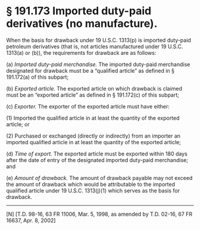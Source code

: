 # § 191.173   Imported duty-paid derivatives (no manufacture).

When the basis for drawback under 19 U.S.C. 1313(p) is imported duty-paid petroleum derivatives (that is, not articles manufactured under 19 U.S.C. 1313(a) or (b)), the requirements for drawback are as follows:


(a) *Imported duty-paid merchandise.* The imported duty-paid merchandise designated for drawback must be a “qualified article” as defined in § 191.172(a) of this subpart;


(b) *Exported article.* The exported article on which drawback is claimed must be an “exported article” as defined in § 191.172(c) of this subpart;


(c) *Exporter.* The exporter of the exported article must have either:


(1) Imported the qualified article in at least the quantity of the exported article; or


(2) Purchased or exchanged (directly or indirectly) from an importer an imported qualified article in at least the quantity of the exported article;


(d) *Time of export.* The exported article must be exported within 180 days after the date of entry of the designated imported duty-paid merchandise; and


(e) *Amount of drawback.* The amount of drawback payable may not exceed the amount of drawback which would be attributable to the imported qualified article under 19 U.S.C. 1313(j)(1) which serves as the basis for drawback.



---

[N] [T.D. 98-16, 63 FR 11006, Mar. 5, 1998, as amended by T.D. 02-16, 67 FR 16637, Apr. 8, 2002]




